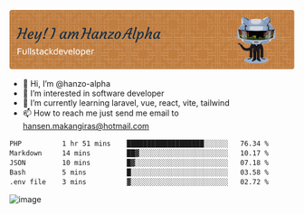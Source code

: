 ![Header](./github-header-image.png)

- 👋 Hi, I’m @hanzo-alpha
- 👀 I’m interested in software developer
- 🌱 I’m currently learning laravel, vue, react, vite, tailwind
- 📫 How to reach me just send me email to hansen.makangiras@hotmail.com 

<!---
hanzo-alpha/hanzo-alpha is a ✨ special ✨ repository because its `README.md` (this file) appears on your GitHub profile.
You can click the Preview link to take a look at your changes.
--->

<!--START_SECTION:waka-->

```txt
PHP          1 hr 51 mins    ███████████████████░░░░░░   76.34 %
Markdown     14 mins         ██▓░░░░░░░░░░░░░░░░░░░░░░   10.17 %
JSON         10 mins         █▓░░░░░░░░░░░░░░░░░░░░░░░   07.18 %
Bash         5 mins          █░░░░░░░░░░░░░░░░░░░░░░░░   03.58 %
.env file    3 mins          ▓░░░░░░░░░░░░░░░░░░░░░░░░   02.72 %
```

<!--END_SECTION:waka-->

![image](https://github.com/hanzo-alpha/hanzo-alpha/assets/111342797/c4bd2977-6123-4017-8652-6e166259b484)

